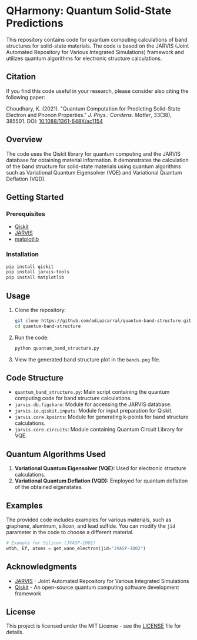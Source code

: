 # QHarmony: Quantum Solid-State Predictions

This repository contains code for quantum computing calculations of band structures for solid-state materials. The code is based on the JARVIS (Joint Automated Repository for Various Integrated Simulations) framework and utilizes quantum algorithms for electronic structure calculations.

## Citation

If you find this code useful in your research, please consider also citing the following paper:

Choudhary, K. (2021). "Quantum Computation for Predicting Solid-State Electron and Phonon Properties." *J. Phys.: Condens. Matter*, 33(38), 385501. DOI: [10.1088/1361-648X/ac1154](https://doi.org/10.1088/1361-648X/ac1154)

## Overview

The code uses the Qiskit library for quantum computing and the JARVIS database for obtaining material information. It demonstrates the calculation of the band structure for solid-state materials using quantum algorithms such as Variational Quantum Eigensolver (VQE) and Variational Quantum Deflation (VQD).

## Getting Started

### Prerequisites

- [Qiskit](https://qiskit.org/)
- [JARVIS](https://jarvis.nist.gov/)
- [matplotlib](https://matplotlib.org/)

### Installation

```bash
pip install qiskit
pip install jarvis-tools
pip install matplotlib
```

## Usage

1. Clone the repository:

    ```bash
    git clone https://github.com/adiazcarral/quantum-band-structure.git
    cd quantum-band-structure
    ```

2. Run the code:

    ```bash
    python quantum_band_structure.py
    ```

3. View the generated band structure plot in the `bands.png` file.

## Code Structure

- `quantum_band_structure.py`: Main script containing the quantum computing code for band structure calculations.
- `jarvis.db.figshare`: Module for accessing the JARVIS database.
- `jarvis.io.qiskit.inputs`: Module for input preparation for Qiskit.
- `jarvis.core.kpoints`: Module for generating k-points for band structure calculations.
- `jarvis.core.circuits`: Module containing Quantum Circuit Library for VQE.

## Quantum Algorithms Used

1. **Variational Quantum Eigensolver (VQE):** Used for electronic structure calculations.
2. **Variational Quantum Deflation (VQD):** Employed for quantum deflation of the obtained eigenstates.

## Examples

The provided code includes examples for various materials, such as graphene, aluminum, silicon, and lead sulfide. You can modify the `jid` parameter in the code to choose a different material.

```python
# Example for Silicon (JVASP-1002)
wtbh, Ef, atoms = get_wann_electron(jid="JVASP-1002")
```

## Acknowledgments

- [JARVIS](https://jarvis.nist.gov/) - Joint Automated Repository for Various Integrated Simulations
- [Qiskit](https://qiskit.org/) - An open-source quantum computing software development framework

## License

This project is licensed under the MIT License - see the [LICENSE](LICENSE) file for details.
